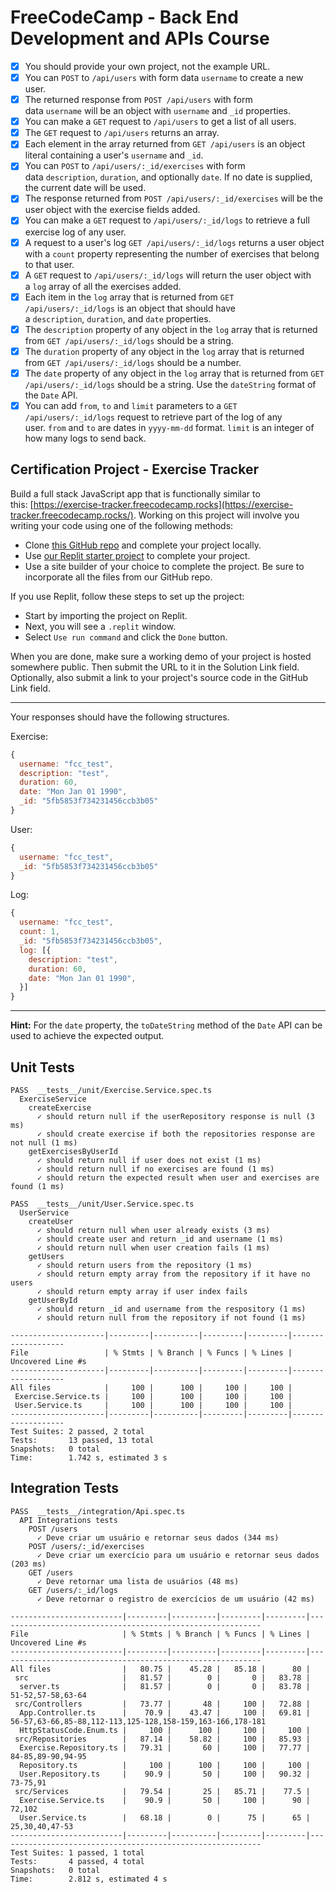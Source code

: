 # FreeCodeCamp - Back End Development and APIs Course

- [x] You should provide your own project, not the example URL.
- [x] You can `POST` to `/api/users` with form data `username` to create a new user.
- [x] The returned response from `POST /api/users` with form data `username` will be an object with `username` and `_id` properties.
- [x] You can make a `GET` request to `/api/users` to get a list of all users.
- [x] The `GET` request to `/api/users` returns an array.
- [x] Each element in the array returned from `GET /api/users` is an object literal containing a user's `username` and `_id`.
- [x] You can `POST` to `/api/users/:_id/exercises` with form data `description`, `duration`, and optionally `date`. If no date is supplied, the current date will be used.
- [x] The response returned from `POST /api/users/:_id/exercises` will be the user object with the exercise fields added.
- [x] You can make a `GET` request to `/api/users/:_id/logs` to retrieve a full exercise log of any user.
- [x] A request to a user's log `GET /api/users/:_id/logs` returns a user object with a `count` property representing the number of exercises that belong to that user.
- [x] A `GET` request to `/api/users/:_id/logs` will return the user object with a `log` array of all the exercises added.
- [x] Each item in the `log` array that is returned from `GET /api/users/:_id/logs` is an object that should have a `description`, `duration`, and `date` properties.
- [x] The `description` property of any object in the `log` array that is returned from `GET /api/users/:_id/logs` should be a string.
- [x] The `duration` property of any object in the `log` array that is returned from `GET /api/users/:_id/logs` should be a number.
- [x] The `date` property of any object in the `log` array that is returned from `GET /api/users/:_id/logs` should be a string. Use the `dateString` format of the `Date` API.
- [x] You can add `from`, `to` and `limit` parameters to a `GET /api/users/:_id/logs` request to retrieve part of the log of any user. `from` and `to` are dates in `yyyy-mm-dd` format. `limit` is an integer of how many logs to send back.

## Certification Project - Exercise Tracker

Build a full stack JavaScript app that is functionally similar to this: [https://exercise-tracker.freecodecamp.rocks](https://exercise-tracker.freecodecamp.rocks/). Working on this project will involve you writing your code using one of the following methods:

- Clone [this GitHub repo](https://github.com/freeCodeCamp/boilerplate-project-exercisetracker/) and complete your project locally.
- Use [our Replit starter project](https://replit.com/github/freeCodeCamp/boilerplate-project-exercisetracker) to complete your project.
- Use a site builder of your choice to complete the project. Be sure to incorporate all the files from our GitHub repo.

If you use Replit, follow these steps to set up the project:

- Start by importing the project on Replit.
- Next, you will see a `.replit` window.
- Select `Use run command` and click the `Done` button.

When you are done, make sure a working demo of your project is hosted somewhere public. Then submit the URL to it in the Solution Link field. Optionally, also submit a link to your project's source code in the GitHub Link field.

---

Your responses should have the following structures.

Exercise:

```js
{
  username: "fcc_test",
  description: "test",
  duration: 60,
  date: "Mon Jan 01 1990",
  _id: "5fb5853f734231456ccb3b05"
}
```

User:

```js
{
  username: "fcc_test",
  _id: "5fb5853f734231456ccb3b05"
}
```

Log:

```js
{
  username: "fcc_test",
  count: 1,
  _id: "5fb5853f734231456ccb3b05",
  log: [{
    description: "test",
    duration: 60,
    date: "Mon Jan 01 1990",
  }]
}
```

---

**Hint:** For the `date` property, the `toDateString` method of the `Date` API can be used to achieve the expected output.

## Unit Tests

```text
PASS  __tests__/unit/Exercise.Service.spec.ts
  ExerciseService
    createExercise
      ✓ should return null if the userRepository response is null (3 ms)
      ✓ should create exercise if both the repositories response are not null (1 ms)
    getExercisesByUserId
      ✓ should return null if user does not exist (1 ms)
      ✓ should return null if no exercises are found (1 ms)
      ✓ should return the expected result when user and exercises are found (1 ms)

PASS  __tests__/unit/User.Service.spec.ts
  UserService
    createUser
      ✓ should return null when user already exists (3 ms)
      ✓ should create user and return _id and username (1 ms)
      ✓ should return null when user creation fails (1 ms)
    getUsers
      ✓ should return users from the repository (1 ms)
      ✓ should return empty array from the repository if it have no users
      ✓ should return empty array if user index fails
    getUserById
      ✓ should return _id and username from the respository (1 ms)
      ✓ should return null from the repository if not found (1 ms)

---------------------|---------|----------|---------|---------|-------------------
File                 | % Stmts | % Branch | % Funcs | % Lines | Uncovered Line #s
---------------------|---------|----------|---------|---------|-------------------
All files            |     100 |      100 |     100 |     100 |
 Exercise.Service.ts |     100 |      100 |     100 |     100 |
 User.Service.ts     |     100 |      100 |     100 |     100 |
---------------------|---------|----------|---------|---------|-------------------
Test Suites: 2 passed, 2 total
Tests:       13 passed, 13 total
Snapshots:   0 total
Time:        1.742 s, estimated 3 s
```

## Integration Tests

```text
PASS  __tests__/integration/Api.spec.ts
  API Integrations tests
    POST /users
      ✓ Deve criar um usuário e retornar seus dados (344 ms)
    POST /users/:_id/exercises
      ✓ Deve criar um exercício para um usuário e retornar seus dados (203 ms)
    GET /users
      ✓ Deve retornar uma lista de usuários (48 ms)
    GET /users/:_id/logs
      ✓ Deve retornar o registro de exercícios de um usuário (42 ms)

-------------------------|---------|----------|---------|---------|-----------------------------------------------------------
File                     | % Stmts | % Branch | % Funcs | % Lines | Uncovered Line #s
-------------------------|---------|----------|---------|---------|-----------------------------------------------------------
All files                |   80.75 |    45.28 |   85.18 |      80 |
 src                     |   81.57 |        0 |       0 |   83.78 |
  server.ts              |   81.57 |        0 |       0 |   83.78 | 51-52,57-58,63-64
 src/Controllers         |   73.77 |       48 |     100 |   72.88 |
  App.Controller.ts      |    70.9 |    43.47 |     100 |   69.81 | 56-57,63-66,85-88,112-113,125-128,158-159,163-166,178-181
  HttpStatusCode.Enum.ts |     100 |      100 |     100 |     100 |
 src/Repositories        |   87.14 |    58.82 |     100 |   85.93 |
  Exercise.Repository.ts |   79.31 |       60 |     100 |   77.77 | 84-85,89-90,94-95
  Repository.ts          |     100 |      100 |     100 |     100 |
  User.Repository.ts     |    90.9 |       50 |     100 |   90.32 | 73-75,91
 src/Services            |   79.54 |       25 |   85.71 |    77.5 |
  Exercise.Service.ts    |    90.9 |       50 |     100 |      90 | 72,102
  User.Service.ts        |   68.18 |        0 |      75 |      65 | 25,30,40,47-53
-------------------------|---------|----------|---------|---------|-----------------------------------------------------------
Test Suites: 1 passed, 1 total
Tests:       4 passed, 4 total
Snapshots:   0 total
Time:        2.812 s, estimated 4 s
```

